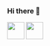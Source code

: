 ### Hi there 👋

<!--
**juancalu/juancalu** is a ✨ _special_ ✨ repository because its `README.md` (this file) appears on your GitHub profile.

Here are some ideas to get you started:

- 🔭 I’m currently working on ...
- 🌱 I’m currently learning ...
- 👯 I’m looking to collaborate on ...
- 🤔 I’m looking for help with ...
- 💬 Ask me about ...
- 📫 How to reach me: ...
- 😄 Pronouns: ...
- ⚡ Fun fact: ...
-->
 <img loading="lazy" src="https://cdn.jsdelivr.net/gh/devicons/devicon/icons/python/python-original.svg" width="40" height="40"/>
 
 <img loading="lazy" src="https://cdn.jsdelivr.net/gh/devicons/devicon/icons/javascript/javascript-original.svg" width="40" height="40"/>
